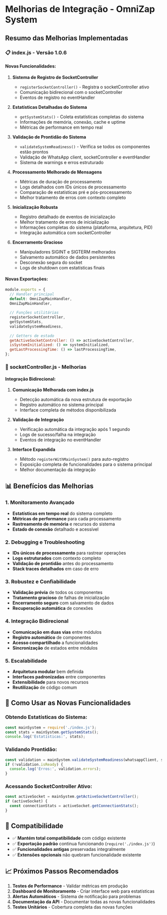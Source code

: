 # Melhorias de Integração - OmniZap System

## Resumo das Melhorias Implementadas

### 📋 **index.js - Versão 1.0.6**

#### **Novas Funcionalidades:**
1. **Sistema de Registro de SocketController**
   - `registerSocketController()` - Registra o socketController ativo
   - Comunicação bidirecional com o socketController
   - Eventos de registro no eventHandler

2. **Estatísticas Detalhadas do Sistema**
   - `getSystemStats()` - Coleta estatísticas completas do sistema
   - Informações de memória, conexão, cache e uptime
   - Métricas de performance em tempo real

3. **Validação de Prontidão do Sistema**
   - `validateSystemReadiness()` - Verifica se todos os componentes estão prontos
   - Validação de WhatsApp client, socketController e eventHandler
   - Sistema de warnings e erros estruturado

4. **Processamento Melhorado de Mensagens**
   - Métricas de duração de processamento
   - Logs detalhados com IDs únicos de processamento
   - Comparação de estatísticas pré e pós-processamento
   - Melhor tratamento de erros com contexto completo

5. **Inicialização Robusta**
   - Registro detalhado de eventos de inicialização
   - Melhor tratamento de erros de inicialização
   - Informações completas do sistema (plataforma, arquitetura, PID)
   - Integração automática com socketController

6. **Encerramento Gracioso**
   - Manipuladores SIGINT e SIGTERM melhorados
   - Salvamento automático de dados persistentes
   - Desconexão segura do socket
   - Logs de shutdown com estatísticas finais

#### **Novas Exportações:**
```javascript
module.exports = {
  // Handler principal
  default: OmniZapMainHandler,
  OmniZapMainHandler,
  
  // Funções utilitárias
  registerSocketController,
  getSystemStats,
  validateSystemReadiness,
  
  // Getters de estado
  getActiveSocketController: () => activeSocketController,
  isSystemInitialized: () => systemInitialized,
  getLastProcessingTime: () => lastProcessingTime,
};
```

### 🔌 **socketController.js - Melhorias**

#### **Integração Bidirecional:**
1. **Comunicação Melhorada com index.js**
   - Detecção automática da nova estrutura de exportação
   - Registro automático no sistema principal
   - Interface completa de métodos disponibilizada

2. **Validação de Integração**
   - Verificação automática da integração após 1 segundo
   - Logs de sucesso/falha na integração
   - Eventos de integração no eventHandler

3. **Interface Expandida**
   - Método `registerWithMainSystem()` para auto-registro
   - Exposição completa de funcionalidades para o sistema principal
   - Melhor documentação da integração

## 📊 **Benefícios das Melhorias**

### **1. Monitoramento Avançado**
- **Estatísticas em tempo real** do sistema completo
- **Métricas de performance** para cada processamento
- **Rastreamento de memória** e recursos do sistema
- **Estado de conexão** detalhado e acessível

### **2. Debugging e Troubleshooting**
- **IDs únicos de processamento** para rastrear operações
- **Logs estruturados** com contexto completo
- **Validação de prontidão** antes do processamento
- **Stack traces detalhados** em caso de erro

### **3. Robustez e Confiabilidade**
- **Validação prévia** de todos os componentes
- **Tratamento gracioso** de falhas de inicialização
- **Encerramento seguro** com salvamento de dados
- **Recuperação automática** de conexões

### **4. Integração Bidirecional**
- **Comunicação em duas vias** entre módulos
- **Registro automático** de componentes
- **Acesso compartilhado** a funcionalidades
- **Sincronização** de estados entre módulos

### **5. Escalabilidade**
- **Arquitetura modular** bem definida
- **Interfaces padronizadas** entre componentes
- **Extensibilidade** para novos recursos
- **Reutilização** de código comum

## 🚀 **Como Usar as Novas Funcionalidades**

### **Obtendo Estatísticas do Sistema:**
```javascript
const mainSystem = require('./index.js');
const stats = mainSystem.getSystemStats();
console.log('Estatísticas:', stats);
```

### **Validando Prontidão:**
```javascript
const validation = mainSystem.validateSystemReadiness(whatsappClient, socketController);
if (!validation.isReady) {
  console.log('Erros:', validation.errors);
}
```

### **Acessando SocketController Ativo:**
```javascript
const activeSocket = mainSystem.getActiveSocketController();
if (activeSocket) {
  const connectionStats = activeSocket.getConnectionStats();
}
```

## 🔄 **Compatibilidade**

- ✅ **Mantém total compatibilidade** com código existente
- ✅ **Exportação padrão** continua funcionando (`require('./index.js')`)
- ✅ **Funcionalidades antigas** preservadas integralmente
- ✅ **Extensões opcionais** não quebram funcionalidade existente

## 📈 **Próximos Passos Recomendados**

1. **Testes de Performance** - Validar métricas em produção
2. **Dashboard de Monitoramento** - Criar interface web para estatísticas
3. **Alertas Automáticos** - Sistema de notificação para problemas
4. **Documentação da API** - Documentar todas as novas funcionalidades
5. **Testes Unitários** - Cobertura completa das novas funções
